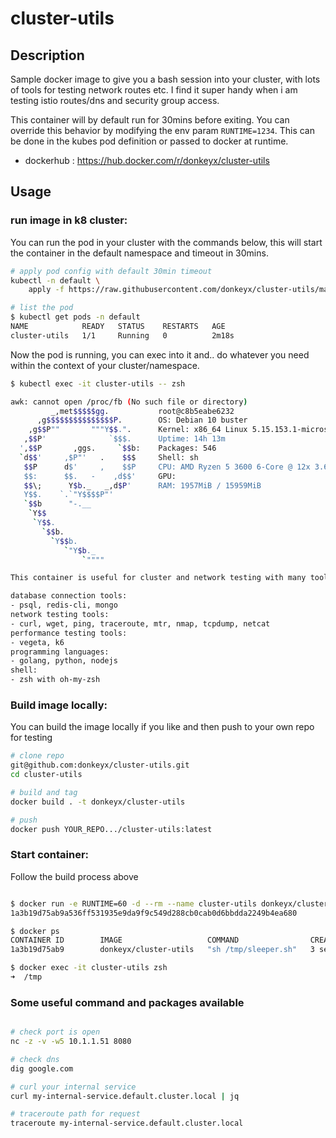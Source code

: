 # cluster-utils

## Description

Sample docker image to give you a bash session into your cluster, with lots of tools for testing
network routes etc. I find it super handy when i am testing istio routes/dns and security group
access.

This container will by default run for 30mins before exiting. You can override this behavior
by modifying the env param ```RUNTIME=1234```. This can be done in the kubes pod definition or
passed to docker at runtime.

* dockerhub :  https://hub.docker.com/r/donkeyx/cluster-utils

## Usage

### run image in k8 cluster:

You can run the pod in your cluster with the commands below, this will start the container
in the default namespace and timeout in 30mins.
```bash
# apply pod config with default 30min timeout
kubectl -n default \
    apply -f https://raw.githubusercontent.com/donkeyx/cluster-utils/master/k8s-cluster-utils.yml

# list the pod
$ kubectl get pods -n default
NAME            READY   STATUS    RESTARTS   AGE
cluster-utils   1/1     Running   0          2m18s
```

Now the pod is running, you can exec into it and.. do whatever you need within the context of
your cluster/namespace.
```bash
$ kubectl exec -it cluster-utils -- zsh

awk: cannot open /proc/fb (No such file or directory)
         _,met$$$$$gg.           root@c8b5eabe6232
      ,g$$$$$$$$$$$$$$$P.        OS: Debian 10 buster
    ,g$$P""       """Y$$.".      Kernel: x86_64 Linux 5.15.153.1-microsoft-standard-WSL2
   ,$$P'              `$$$.      Uptime: 14h 13m
  ',$$P       ,ggs.     `$$b:    Packages: 546
  `d$$'     ,$P"'   .    $$$     Shell: sh
   $$P      d$'     ,    $$P     CPU: AMD Ryzen 5 3600 6-Core @ 12x 3.6GHz
   $$:      $$.   -    ,d$$'     GPU:
   $$\;      Y$b._   _,d$P'      RAM: 1957MiB / 15959MiB
   Y$$.    `.`"Y$$$$P"'
   `$$b      "-.__
    `Y$$
     `Y$$.
       `$$b.
         `Y$$b.
            `"Y$b._
                `""""

This container is useful for cluster and network testing with many tools.

database connection tools:
- psql, redis-cli, mongo
network testing tools:
- curl, wget, ping, traceroute, mtr, nmap, tcpdump, netcat
performance testing tools:
- vegeta, k6
programming languages:
- golang, python, nodejs
shell:
- zsh with oh-my-zsh
```


### Build image locally:

You can build the image locally if you like and then push to your own repo for testing

```bash
# clone repo
git@github.com:donkeyx/cluster-utils.git
cd cluster-utils

# build and tag
docker build . -t donkeyx/cluster-utils

# push
docker push YOUR_REPO.../cluster-utils:latest
```

### Start container:

Follow the build process above
```bash

$ docker run -e RUNTIME=60 -d --rm --name cluster-utils donkeyx/cluster-utils
1a3b19d75ab9a536ff531935e9da9f9c549d288cb0cab0d6bbdda2249b4ea680

$ docker ps
CONTAINER ID        IMAGE                   COMMAND                CREATED             STATUS              PORTS               NAMES
1a3b19d75ab9        donkeyx/cluster-utils   "sh /tmp/sleeper.sh"   3 seconds ago       Up 3 seconds                            cluster-utils

$ docker exec -it cluster-utils zsh
➜  /tmp

```

### Some useful command and packages available

```bash

# check port is open
nc -z -v -w5 10.1.1.51 8080

# check dns
dig google.com

# curl your internal service
curl my-internal-service.default.cluster.local | jq

# traceroute path for request
traceroute my-internal-service.default.cluster.local

```
